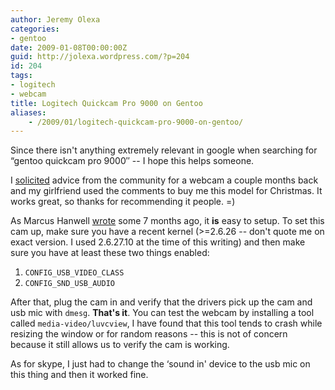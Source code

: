 ```yaml
---
author: Jeremy Olexa
categories:
- gentoo
date: 2009-01-08T00:00:00Z
guid: http://jolexa.wordpress.com/?p=204
id: 204
tags:
- logitech
- webcam
title: Logitech Quickcam Pro 9000 on Gentoo
aliases:
    - /2009/01/logitech-quickcam-pro-9000-on-gentoo/
---
```


Since there isn't anything extremely relevant in google when searching for &#8220;gentoo quickcam pro 9000&#8243; -- I hope this helps someone.

I [solicited][1] advice from the community for a webcam a couple months back and my girlfriend used the comments to buy me this model for Christmas. It works great, so thanks for recommending it people. =)

As Marcus Hanwell [wrote][2] some 7 months ago, it **is** easy to setup. To set this cam up, make sure you have a recent kernel (>=2.6.26 -- don't quote me on exact version. I used 2.6.27.10 at the time of this writing) and then make sure you have at least these two things enabled:

  1. `CONFIG_USB_VIDEO_CLASS`
  2. `CONFIG_SND_USB_AUDIO`

After that, plug the cam in and verify that the drivers pick up the cam and usb mic with `dmesg`. **That's it**. You can test the webcam by installing a tool called `media-video/luvcview`, I have found that this tool tends to crash while resizing the window or for random reasons -- this is not of concern because it still allows us to verify the cam is working.

As for skype, I just had to change the &#8216;sound in' device to the usb mic on this thing and then it worked fine.

 [1]: http://blog.jolexa.net/2008/11/13/gentoo-best-webcam/
 [2]: http://blog.cryos.net/archives/183-New-Webcam-and-Linux.html